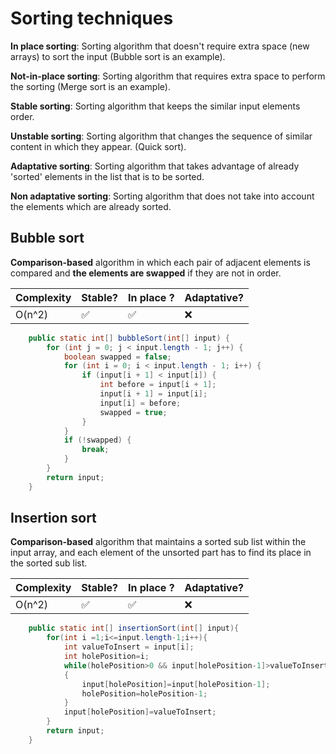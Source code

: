 # Sorting techniques

 __In place sorting__: Sorting algorithm that doesn't require extra space (new arrays) to sort the input (Bubble sort is an example).
 
 __Not-in-place sorting__: Sorting algorithm that requires extra space to perform the sorting (Merge sort is an example).
 
 __Stable sorting__: Sorting algorithm that keeps the similar input elements order.
 
 __Unstable sorting__: Sorting algorithm that changes the sequence of similar content in which they appear. (Quick sort).
 
 __Adaptative sorting__: Sorting algorithm that takes advantage of already 'sorted' elements in the list that is to be sorted.
 
 __Non adaptative sorting__: Sorting algorithm that does not take into account the elements which are already sorted.
 
## Bubble sort

**Comparison-based** algorithm in which each pair of adjacent elements is compared and **the elements are swapped** if they are not in order.

|Complexity| Stable? | In place ? | Adaptative? |
| ---- | ---- | ---- | ----- |
| O(n^2) | :white_check_mark: | :white_check_mark: | :x: |

```java
    public static int[] bubbleSort(int[] input) {
        for (int j = 0; j < input.length - 1; j++) {
            boolean swapped = false;
            for (int i = 0; i < input.length - 1; i++) {
                if (input[i + 1] < input[i]) {
                    int before = input[i + 1];
                    input[i + 1] = input[i];
                    input[i] = before;
                    swapped = true;
                }
            }
            if (!swapped) {
                break;
            }
        }
        return input;
    }
```

## Insertion sort

**Comparison-based** algorithm that maintains a sorted sub list within the input array, and each element of the unsorted part has to find its place in the sorted sub list.

|Complexity| Stable? | In place ? | Adaptative? |
| ---- | ---- | ---- | ----- |
| O(n^2) | :white_check_mark: | :white_check_mark: | :x: |

```java
    public static int[] insertionSort(int[] input){
        for(int i =1;i<=input.length-1;i++){
            int valueToInsert = input[i];
            int holePosition=i;
            while(holePosition>0 && input[holePosition-1]>valueToInsert)
            {
                input[holePosition]=input[holePosition-1];
                holePosition=holePosition-1;
            }
            input[holePosition]=valueToInsert;
        }
        return input;
    }
```



